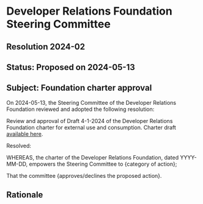 # Developer Relations Foundation Steering Committee

## Resolution 2024-02

## Status: Proposed on 2024-05-13

## Subject: Foundation charter approval

On 2024-05-13, the Steering Committee of the Developer Relations Foundation reviewed and adopted the
following resolution:

Review and approval of Draft 4-1-2024 of the Developer Relations Foundation charter for external 
use and consumption. Charter draft [available here][charter].

Resolved:

WHEREAS, the charter of the Developer Relations Foundation, dated YYYY-MM-DD, empowers the Steering
Committee to {category of action};

That the committee {approves/declines the proposed action}.

## Rationale

[charter]: https://docs.google.com/document/d/1se2RXAcWQhB36UmP1ZO-8VD3au02zFkmN-qq5424nlM/edit?usp=sharing
